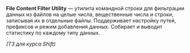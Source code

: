 **File Content Filter Utility** — утилита командной строки для фильтрации данных из файлов на целые числа, вещественные числа и строки, записывая их в отдельные файлы. Поддерживает настройку путей, префиксов и режим добавления данных. Собирает и выводит статистику по каждому типу данных.

_(ТЗ для курса Shift)_